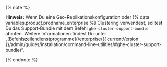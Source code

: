 {% note %}

**Hinweis:** Wenn Du eine Geo-Replikationskonfiguration oder {% data variables.product.prodname_enterprise %} Clustering verwendest, solltest Du das Support-Bundle mit dem Befehl `ghe-cluster-support-bundle` abrufen. Weitere Informationen findest Du unter „[Befehlszeilendienstprogramme](/enterprise/{{ currentVersion }}/admin/guides/installation/command-line-utilities/#ghe-cluster-support-bundle)“.

{% endnote %}
